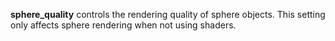 **sphere_quality** controls the rendering quality of sphere objects.
This setting only affects sphere rendering when not using shaders.
